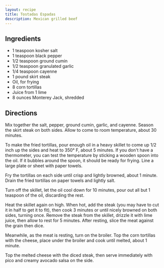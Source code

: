 ```yaml
---
layout: recipe
title: Tostadas Espadas
description: Mexican grilled beef
---
```


## Ingredients

* 1 teaspoon kosher salt
* 1 teaspoon black pepper
* 1/2 teaspoon ground cumin
* 1/2 teaspoon granulated garlic
* 1/4 teaspoon cayenne
* 1 pound skirt steak
* Oil, for frying
* 8 corn tortillas
* Juice from 1 lime
* 8 ounces Monterey Jack, shredded

## Directions

Mix together the salt, pepper, ground cumin, garlic, and cayenne. Season
the skirt steak on both sides. Allow to come to room temperature, about
30 minutes.

To make the fried tortillas, pour enough oil in a heavy skillet to come
up 1/2 inch up the sides and heat to 350° F, about 5 minutes. If you
don't have a thermometer, you can test the temperature by sticking a
wooden spoon into the oil. If it bubbles around the spoon, it should be
ready for frying. Line a large plate or sheet with paper towels.

Fry the tortillas on each side until crisp and lightly browned, about 1
minute. Drain the fried tortillas on paper towels and lightly salt.

Turn off the skillet, let the oil cool down for 10 minutes, pour out all
but 1 teaspoon of the oil, discarding the rest.

Heat the skillet again on high. When hot, add the steak (you may have to
cut it in half to get it to fit), then cook 3 minutes or until nicely
browned on both sides, turning once. Remove the steak from the skillet,
drizzle it with lime juice, then allow to rest for 5 minutes. After
resting, slice the meat against the grain then dice.

Meanwhile, as the meat is resting, turn on the broiler. Top the corn
tortillas with the cheese, place under the broiler and cook until
melted, about 1 minute.

Top the melted cheese with the diced steak, then serve immediately with
pico and creamy avocado salsa on the side.

